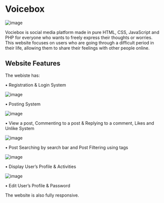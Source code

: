 # Voicebox 

![image](https://user-images.githubusercontent.com/71811359/174146932-4836b4e5-73e7-43d5-a5e9-87e3dab594cc.png)


Vociebox is social media platform made in pure HTML, CSS, JavaScript and PHP for everyone who wants to freely express their thoughts or worries. This website focuses on users who are going through a difficult period in their life, allowing them to share their feelings with other people online. 


## Website Features

The webiste has:

•	Registration & Login System


![image](https://user-images.githubusercontent.com/71811359/174148052-fe670fd5-2b30-4bcd-934c-a7eb333578b8.png)


•	Posting System


![image](https://user-images.githubusercontent.com/71811359/174148341-028c7d77-4b6a-4456-8a38-a3d3300ac600.png)

•	View a post, Commenting  to a post & Replying to a comment,	Likes and Unlike System

![image](https://user-images.githubusercontent.com/71811359/174148170-2dc0afb7-68c9-4994-abc8-87df7ec84911.png)

•	Post Searching by search bar and Post Filtering using tags

![image](https://user-images.githubusercontent.com/71811359/174148392-65cddd53-e2a6-4671-86e2-3d5ab263db6f.png)

•	Display User’s Profile & Activities

![image](https://user-images.githubusercontent.com/71811359/174148433-2d559073-e080-4fd1-9ca5-e7ef579c277f.png)

•	Edit User’s Profile & Password

The website is also fully responsive.

